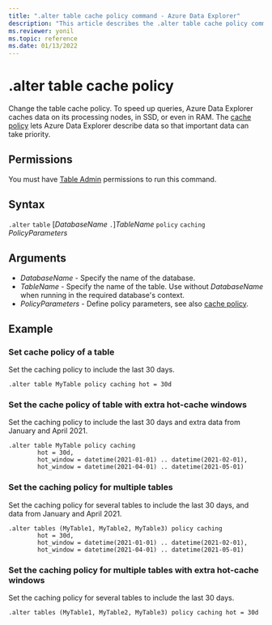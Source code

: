 ```yaml
---
title: ".alter table cache policy command - Azure Data Explorer"
description: "This article describes the .alter table cache policy command in Azure Data Explorer."
ms.reviewer: yonil
ms.topic: reference
ms.date: 01/13/2022
---
```

# .alter table cache policy

Change the table cache policy. To speed up queries, Azure Data Explorer caches data on its processing nodes, in SSD, or even in RAM. The [cache policy](cachepolicy.md) lets Azure Data Explorer describe data so that important data can take priority.

## Permissions

You must have [Table Admin](access-control/role-based-access-control.md) permissions to run this command.

## Syntax

`.alter` `table` [*DatabaseName* `.`]*TableName* `policy` `caching` *PolicyParameters* 

## Arguments

- *DatabaseName* - Specify the name of the database.
- *TableName* - Specify the name of the table. Use without *DatabaseName* when running in the required database's context.
- *PolicyParameters* - Define policy parameters, see also [cache policy](cachepolicy.md).

## Example

### Set cache policy of a table

Set the caching policy to include the last 30 days.

```kusto
.alter table MyTable policy caching hot = 30d
```

### Set the cache policy of table with extra hot-cache windows

Set the caching policy to include the last 30 days and extra data from January and April 2021.

```kusto
.alter table MyTable policy caching 
        hot = 30d,
        hot_window = datetime(2021-01-01) .. datetime(2021-02-01),
        hot_window = datetime(2021-04-01) .. datetime(2021-05-01)
```

### Set the caching policy for multiple tables 

Set the caching policy for several tables to include the last 30 days, and data from January and April 2021.

```kusto
.alter tables (MyTable1, MyTable2, MyTable3) policy caching 
        hot = 30d,
        hot_window = datetime(2021-01-01) .. datetime(2021-02-01),
        hot_window = datetime(2021-04-01) .. datetime(2021-05-01)
```

### Set the caching policy for multiple tables with extra hot-cache windows

Set the caching policy for several tables to include the last 30 days.

```kusto
.alter tables (MyTable1, MyTable2, MyTable3) policy caching hot = 30d
```
